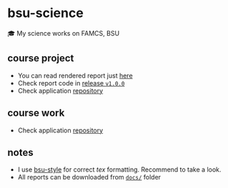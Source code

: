 # bsu-science
🎓 My science works on FAMCS, BSU

## course project
* You can read rendered report just [here](https://drapegnik.github.io/bsu-science/course_project.pdf)
* Check report code in [release `v1.0.0`](https://github.com/Drapegnik/bsu-science/releases/tag/v1.0.0)
* Check application [repository](https://github.com/lybros/drone-vision)

## course work
* Check application [repository](https://github.com/lybros/appa)

## notes
* I use [bsu-style](https://github.com/bsutex/bsustyle) for correct *tex* formatting. Recommend to take a look.
* All reports can be downloaded from [`docs/`](https://github.com/Drapegnik/bsu-science/tree/master/docs) folder
